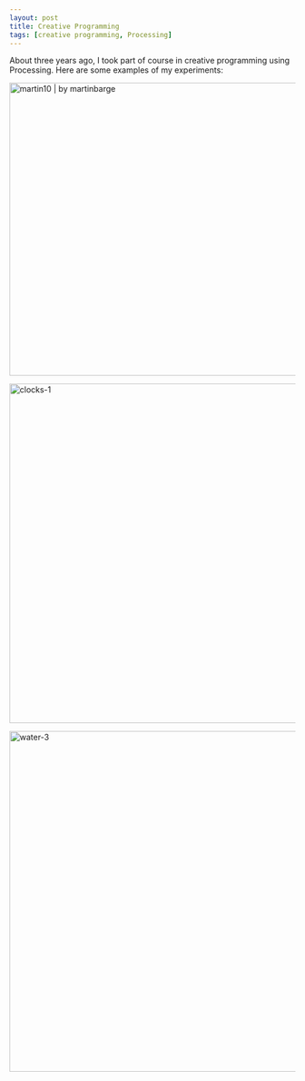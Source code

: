 ```yaml
---
layout: post
title: Creative Programming
tags: [creative programming, Processing]
---
```

About three years ago, I took part of course in creative programming using Processing. Here are some examples of my experiments:

<img width="516" height="516" src="../img/exploding-globe.jpg"  alt="martin10 | by martinbarge">

<a data-flickr-embed="true" data-footer="true" href="https://www.flickr.com/photos/135263932@N04/28988408301/" title="clocks-1"><img src="https://live.staticflickr.com/8111/28988408301_0e96636e69_z.jpg" width="594" height="598" alt="clocks-1"></a>
<script async src="//embedr.flickr.com/assets/client-code.js" charset="utf-8"></script>

<a data-flickr-embed="true" data-footer="true" href="https://www.flickr.com/photos/135263932@N04/28798988520/" title="water-3"><img src="https://live.staticflickr.com/8188/28798988520_9b3815b3d8_z.jpg" width="598" height="600" alt="water-3"></a>
<script async src="//embedr.flickr.com/assets/client-code.js" charset="utf-8">
  
<img src="https://live.staticflickr.com/8346/29202915945_f41916280f_b.jpg" width="768" height="318" alt="greys">

<p><a href="https://flic.kr/ps/34wCxE">View more at my flickr photostream</a></p>
